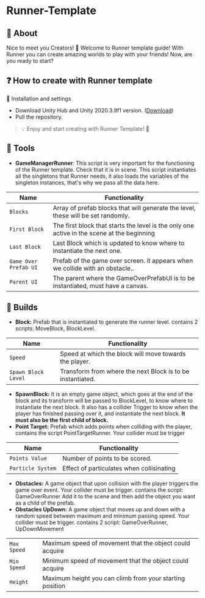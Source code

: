 # Runner-Template
## 📢 About
Nice to meet you Creators! 👋 Welcome to Runner template guide!
With Runner you can create amazing worlds to play with your friends!
Now, are you ready to start?

## ❓ How to create with Runner template
:wrench: Installation and settings
- Download Unity Hub and Unity 2020.3.9f1 version. ([Download](https://unity.com/releases/editor/archive))
- Pull the repository.

> 💡 Enjoy and start creating with Runner Template! :tada:

## 🔨 Tools
- **GameManagerRunner**: This script is very important for the functioning of the Runner template.
Check that it is in scene. This script instantiates all the singletons that Runner
needs, it also loads the variables of the singleton instances, that's why we pass all
the data here.
                    
Name |  Functionality
------------- | -------------
`Blocks`  | Array of prefab blocks that will generate the level, these will be set randomly.
`First Block` | The first block that starts the level is the only one active in the scene at the beginning
`Last Block` | Last Block which is updated to know where to instantiate the next one.
`Game Over Prefab UI`| Prefab of the game over screen. it appears when we collide with an obstacle..
`Parent UI`| The parent where the GameOverPrefabUI is to be instantiated, must have a canvas.
                    


## 🚧 Builds
- **Block:** Prefab that is instantiated to generate the runner level. contains 2 scripts: MoveBlock, BlockLevel.
                    
Name| Functionality  
------------ | ------------ 
`Speed`  | Speed at which the block will move towards the player.
`Spawn Block Level`  | Transform from where the next Block is to be instantiated.
                    

- **SpawnBlock:** It is an empty game object, which goes at the end of the block and its transform will be passed to BlockLevel, to know where to instantiate the next block. It also has a collider Trigger to know when the player has finished passing over it, and instantiate the next block. **It must also be the first child of block.**
- **Point Target:** Prefab which adds points when colliding with the player, contains the script PointTargetRunner. Your collider must be trigger
                    
Name| Functionality  
------------ | ------------ 
`Points Value`  | Number of points to be scored.
`Particle System`  | Effect of particulates when collisinating
                    
- **Obstacles:** A game object that upon collision with the player triggers the game over event. Your collider must be trigger. contains the script: GameOverRunner Add it to the scene and then add the object you want as a child of the prefab.
- **Obstacles UpDown:** A game object that moves up and down with a random speed between maximum and minimum passing speed. Your collider must be trigger. contains 2 script: GameOverRunner, UpDownMovement

|   |   |
| ------------ | ------------ |
| `Max Speed`   |  Maximum speed of movement that the object could acquire
| `Min Speed`   |  Minimum speed of movement that the object could acquire
| `Height`   |  Maximum height you can climb from your starting position




